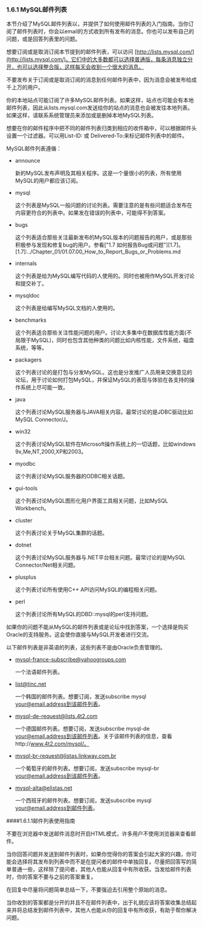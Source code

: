 ### 1.6.1 MySQL邮件列表
  本节介绍了MySQL邮件列表以，并提供了如何使用邮件列表的入门指南。当你订阅了邮件列表时，你会以email的方式收到所有发布的消息。你也可以发布自己的问题，或是回答列表里的问题。
  
  想要订阅或是取消订阅本节提到的邮件列表，可以访问 [http://lists.mysql.com/](http://lists.mysql.com/)。它们中的大多数都可以选择普通版，每条消息独立分开，也可以选择整合版，这样每天会收到一个很大的消息。
  
  不要发布关于订阅或是取消订阅的消息到任何邮件列表中，因为消息会被发布给成千上万的用户。
  
  你的本地站点可能订阅了许多MySQL邮件列表。如果这样，站点也可能会有本地邮件列表，因此从lists.mysql.com发送给你的站点的消息也会被发往本地列表。如果这样，请联系系统管理员来添加或是删掉本地MySQL列表。
  
  想要在你的邮件程序中把不同的邮件列表归类到相应的收件箱中，可以根据邮件头设置一个过滤器。可以用List-ID: 或 Delivered-To:来标记邮件列表中的邮件。
  
  MySQL邮件列表遵循：
  
  + announce
  
    新的MySQL发布声明及其相关程序。这是一个量很小的列表，所有使用MySQL的用户都应该订阅。
    
  + mysql
    
    这个列表是MySQL一般问题的讨论列表。需要注意的是有些问题适合发布在内容更符合的列表中。如果发在错误的列表中，可能得不到答案。
    
  + bugs
  
    这个列表适合那些关注最新发布的MySQL版本的问题报告的用户，或是那些积极参与发现和修复bug的用户。参看["1.7 如何报告Bug或问题"][1.7]。
[1.7]:../Chapter_01/01.07.00_How_to_Report_Bugs_or_Problems.md

  + internals
    
    这个列表是给为MySQL编写代码的人使用的。同时也被用作MySQL开发讨论和提交补丁。
    
  + mysqldoc
  
    这个列表是给编写MySQL文档的人使用的。 
  
  + benchmarks
  
    这个列表适合那些关注性能问题的用户。讨论大多集中在数据库性能方面(不局限于MySQL)，同时也包含其他种类的问题比如内核性能，文件系统，磁盘系统，等等。
    
  + packagers
    
    这个列表讨论的是打包与分发MySQL。这也是分发推广人员用来交换意见的论坛，用于讨论如何打包MySQL，并保证MySQL的表现与体验在各支持的操作系统上尽可能一致。
    
  + java
  
    这个列表讨论MySQL服务器与JAVA相关内容。最常讨论的是JDBC驱动比如MySQL Connector/J。
    
  + win32
   
    这个列表讨论MySQL软件在Microsoft操作系统上的一切话题，比如windows 9x,Me,NT,2000,XP和2003。
    
  + myodbc
  
    这个列表讨论MySQL服务器的ODBC相关话题。
    
  + gui-tools
    
    这个列表讨论MySQL图形化用户界面工具相关问题，比如MySQL Workbench。
    
  + cluster
  
    这个列表讨论关于MySQL集群的话题。
    
  + dotnet
    
    这个列表讨论MySQL服务器与.NET平台相关问题。最常讨论的是MySQL Connector/Net相关问题。
    
  + plusplus
  
    这个列表讨论所有使用C++ API访问MySQL的编程相关问题。
    
  + perl
    
    这个列表讨论所有MySQL的DBD::mysql的perl支持问题。
    
  如果你的问题不能从MySQL的邮件列表或是论坛中找到答案，一个选择是购买Oracle的支持服务。这会使你直接与MySQL开发者进行交流。
  
  以下邮件列表是非英语的列表，这些列表不是由Oracle负责管理的。
  
  + <mysql-france-subscribe@yahoogroups.com>
  
    一个法语邮件列表。
    
  + <list@tinc.net>
    
    一个韩国的邮件列表。想要订阅，发送subscribe mysql your@email.address到该邮件列表。
    
  + <mysql-de-request@lists.4t2.com>
  
    一个德国邮件列表。想要订阅，发送subscribe mysql-de your@email.address到该邮件列表。关于该邮件列表的信息，查看http://www.4t2.com/mysql/。
    
  + <mysql-br-request@listas.linkway.com.br>
  
    一个葡萄牙的邮件列表。想要订阅，发送subscribe mysql-br your@email.address到该邮件列表。
    
  + <mysql-alta@elistas.net>
  
    一个西班牙的邮件列表。想要订阅，发送subscribe mysql your@email.address到邮件列表。
   
   
####1.6.1.1邮件列表使用指南 
  
  不要在浏览器中发送邮件消息时开启HTML模式，许多用户不使用浏览器来查看邮件。
  
  当你回答问题并发送到邮件列表时，如果你觉得你的答案会引起大家的兴趣，你可能会选择将其发布到列表中而不是在提问者的邮件中单独回复。尽量把回答写的简单普通一些，这样除了提问者，其他人也能从回复中有所收获。当发给邮件列表时，你的答案不要与之前的答案重复。
  
  在回复中尽量将问题简单总结一下，不要强迫去引用整个原始的消息。
  
  当你收到的答案都是分开的并且不在邮件列表中，出于礼貌应该将答案收集总结起来并将总结发到邮件列表中，其他人也能从你的回复中有所收获，有助于帮你解决问题。
  
  